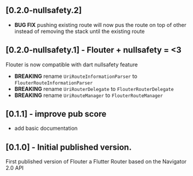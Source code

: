 ## [0.2.0-nullsafety.2]

* **BUG FIX** pushing existing route will now pus the route on top of other instead of removing the stack until the existing route

## [0.2.0-nullsafety.1] - Flouter + nullsafety = <3 

Flouter is now compatible with dart nullsafety feature

* **BREAKING** rename `UriRouteInformationParser` to `FlouterRouteInformationParser`
* **BREAKING** rename `UriRouterDelegate` to `FlouterRouterDelegate`
* **BREAKING** rename `UriRouteManager` to `FlouterRouteManager`

## [0.1.1] - improve pub score

* add basic documentation

## [0.1.0] - Initial published version.

First published version of Flouter a Flutter Router based on the Navigator 2.0 API
